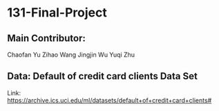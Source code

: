# 131-Final-Project
## Main Contributor:
  Chaofan Yu
  Zihao Wang
  Jingjin Wu
  Yuqi Zhu
  
## Data: Default of credit card clients Data Set 
  Link: https://archive.ics.uci.edu/ml/datasets/default+of+credit+card+clients#
